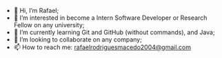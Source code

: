- 👋 Hi, I’m Rafael;
- 👀 I’m interested in become a Intern Software Developer or Research Fellow on any university;
- 🌱 I’m currently learning Git and GitHub (without commands), and Java;
- 💞️ I’m looking to collaborate on any company;
- 📫 How to reach me: rafaelrodriguesmacedo2004@gmail.com

<!---
Rafa2203/Rafa2203 is a ✨ special ✨ repository because its `README.md` (this file) appears on your GitHub profile.
You can click the Preview link to take a look at your changes.
--->
